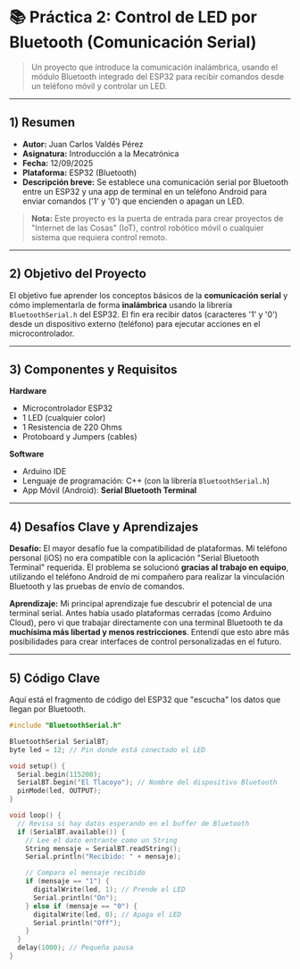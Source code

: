 # 📚 Práctica 2: Control de LED por Bluetooth (Comunicación Serial)

> Un proyecto que introduce la comunicación inalámbrica, usando el módulo Bluetooth integrado del ESP32 para recibir comandos desde un teléfono móvil y controlar un LED.

---

## 1) Resumen

- **Autor:** Juan Carlos Valdés Pérez
- **Asignatura:** Introducción a la Mecatrónica
- **Fecha:** 12/09/2025
- **Plataforma:** ESP32 (Bluetooth)
- **Descripción breve:** Se establece una comunicación serial por Bluetooth entre un ESP32 y una app de terminal en un teléfono Android para enviar comandos ('1' y '0') que encienden o apagan un LED.

> **Nota:** Este proyecto es la puerta de entrada para crear proyectos de "Internet de las Cosas" (IoT), control robótico móvil o cualquier sistema que requiera control remoto.

---

## 2) Objetivo del Proyecto

El objetivo fue aprender los conceptos básicos de la **comunicación serial** y cómo implementarla de forma **inalámbrica** usando la librería `BluetoothSerial.h` del ESP32. El fin era recibir datos (caracteres '1' y '0') desde un dispositivo externo (teléfono) para ejecutar acciones en el microcontrolador.

---

## 3) Componentes y Requisitos

**Hardware**
- Microcontrolador ESP32
- 1 LED (cualquier color)
- 1 Resistencia de 220 Ohms
- Protoboard y Jumpers (cables)

**Software**
- Arduino IDE
- Lenguaje de programación: C++ (con la librería `BluetoothSerial.h`)
- App Móvil (Android): **Serial Bluetooth Terminal**

---

## 4) Desafíos Clave y Aprendizajes

**Desafío:**
El mayor desafío fue la compatibilidad de plataformas. Mi teléfono personal (iOS) no era compatible con la aplicación "Serial Bluetooth Terminal" requerida. El problema se solucionó **gracias al trabajo en equipo**, utilizando el teléfono Android de mi compañero para realizar la vinculación Bluetooth y las pruebas de envío de comandos.

**Aprendizaje:**
Mi principal aprendizaje fue descubrir el potencial de una terminal serial. Antes había usado plataformas cerradas (como Arduino Cloud), pero vi que trabajar directamente con una terminal Bluetooth te da **muchísima más libertad y menos restricciones**. Entendí que esto abre más posibilidades para crear interfaces de control personalizadas en el futuro.

---

## 5) Código Clave

Aquí está el fragmento de código del ESP32 que "escucha" los datos que llegan por Bluetooth.

```cpp
#include "BluetoothSerial.h"

BluetoothSerial SerialBT;
byte led = 12; // Pin donde está conectado el LED

void setup() {
  Serial.begin(115200);
  SerialBT.begin("El Tlacoyo"); // Nombre del dispositivo Bluetooth
  pinMode(led, OUTPUT);
}

void loop() {
  // Revisa si hay datos esperando en el buffer de Bluetooth
  if (SerialBT.available()) {
    // Lee el dato entrante como un String
    String mensaje = SerialBT.readString();
    Serial.println("Recibido: " + mensaje);

    // Compara el mensaje recibido
    if (mensaje == "1") {
      digitalWrite(led, 1); // Prende el LED
      Serial.println("On");
    } else if (mensaje == "0") {
      digitalWrite(led, 0); // Apaga el LED
      Serial.println("Off");
    }
  }
  delay(1000); // Pequeña pausa
}
